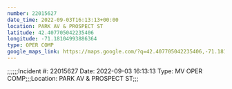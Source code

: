 ```yaml
---
number: 22015627
date_time: 2022-09-03T16:13:13+00:00
location: PARK AV & PROSPECT ST
latitude: 42.407705042235406
longitude: -71.18104993886364
type: OPER COMP
google_maps_link: https://maps.google.com/?q=42.407705042235406,-71.18104993886364
---
```


;;;;;;Incident #: 22015627   Date: 2022-09-03 16:13:13    Type: MV OPER COMP;;;Location: PARK AV & PROSPECT ST;;;
